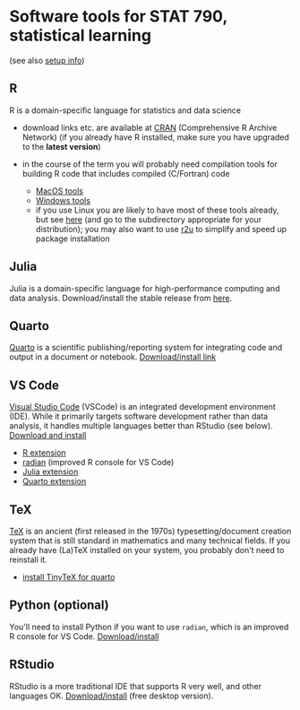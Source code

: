 # Software tools for STAT 790, statistical learning

(see also [setup info](../assignments/setup.html))

## R

R is a domain-specific language for statistics and data science

   - download links etc. are available at [CRAN](https://cran.r-project.org/) (Comprehensive R Archive Network) (if you already have R installed, make sure you have upgraded to the **latest version**)
   - in the course of the term you will probably need compilation tools for building R code that includes compiled (C/Fortran) code
   
      - [MacOS tools](https://mac.r-project.org/tools/)
      - [Windows tools](https://cran.r-project.org/bin/windows/Rtools/rtools42/rtools.html)
	  - if you use Linux you are likely to have most of these tools already, but see [here](https://cran.r-project.org/bin/linux/) (and go to the subdirectory appropriate for your distribution); you may also want to use [r2u](https://github.com/eddelbuettel/r2u#r2u-cran-as-ubuntu-binaries) to simplify and speed up package installation

## Julia

Julia is a domain-specific language for high-performance computing and data analysis. Download/install the stable release from [here](https://julialang.org/downloads/).

## Quarto

[Quarto](https://quarto.org/) is a scientific publishing/reporting system for integrating code and output in a document or notebook. [Download/install link](https://quarto.org/docs/get-started/)

## VS Code

[Visual Studio Code](https://code.visualstudio.com/) (VSCode) is an integrated development environment (IDE). While it primarily targets software development rather than data analysis, it handles multiple languages better than RStudio (see below). [Download and install](https://code.visualstudio.com/download)

  - [R extension](https://code.visualstudio.com/docs/languages/r)
  - [radian](https://github.com/randy3k/radian#radian-a-21-century-r-console) (improved R console for VS Code)
  - [Julia extension](https://code.visualstudio.com/docs/languages/julia)
  - [Quarto extension](https://quarto.org/docs/tools/vscode.html)
  
## TeX 

[TeX](https://en.wikipedia.org/wiki/TeX) is an ancient (first released in the 1970s) typesetting/document creation system that is still standard in mathematics and many technical fields. If you already have (La)TeX installed on your system, you probably don't need to reinstall it.

- [install TinyTeX for quarto](https://quarto.org/docs/output-formats/pdf-engine.html)

## Python (optional)

You'll need to install Python if you want to use `radian`, which is an improved R console for VS Code. [Download/install](https://www.python.org/downloads/)

## RStudio

RStudio is a more traditional IDE that supports R very well, and other languages OK. [Download/install](https://www.rstudio.com/products/rstudio/download/) (free desktop version). 
